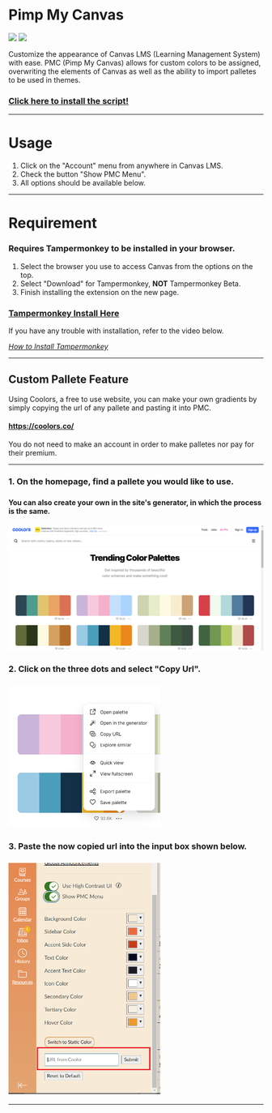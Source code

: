 # Pimp My Canvas
![](https://img.shields.io/github/repo-size/ExternalHost0/PimpMyCanvas?color=006eff&style=flat-square) ![](https://img.shields.io/github/last-commit/ExternalHost0/PimpMyCanvas?color=006eff&style=flat-square)

Customize the appearance of Canvas LMS (Learning Management System) with ease. PMC (Pimp My Canvas) allows for custom colors to be assigned, overwriting the elements of Canvas as well as the ability to import palletes to be used in themes.

### [Click here to install the script!](https://github.com/ExternalHost0/PimpMyCanvas/raw/master/PimpMyCanvas.user.js)

___
# Usage

1. Click on the "Account" menu from anywhere in Canvas LMS.
2. Check the button "Show PMC Menu".
3. All options should be available below.
___
# Requirement
### Requires Tampermonkey to be installed in your browser.
1. Select the browser you use to access Canvas from the options on the top.
2. Select "Download" for Tampermonkey, **NOT** Tampermonkey Beta.
3. Finish installing the extension on the new page.
### [Tampermonkey Install Here](https://www.tampermonkey.net/)

If you have any trouble with installation, refer to the video below.

*[How to Install Tampermonkey](https://www.youtube.com/watch?v=kjeERqWY04s)*
___
## Custom Pallete Feature
Using Coolors, a free to use website, you can make your own gradients by simply copying the url of any pallete and pasting it into PMC.
#### https://coolors.co/
You do not need to make an account in order to make palletes nor pay for their premium.
___

<h3> 1. On the homepage, find a pallete you would like to use. <h3>
<h4> You can also create your own in the site's generator, in which the process is the same. <h4>
<img src="readmeimages\homepage.PNG" alt="homepage" width="600"/>
<h3> 2. Click on the three dots and select "Copy Url". <h3>
<img src="readmeimages\selected.PNG" alt="selected" width="300"/>
<h3> 3. Paste the now copied url into the input box shown below. <h3>
<img src="readmeimages\pmc.PNG" alt="custom gradient" width="300"/>

___

